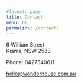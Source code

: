 ```yaml
---
#layout: page
title: Contact
menu: 60
permalink: /contact/
---
```


6 William Street\
Kiama, NSW 2533

Phone: 0427540611

hello@wonderhouse.com.au